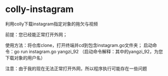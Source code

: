# colly-instagram
利用colly下载instagram指定对象的拖欠与视频

前提：您已经能正常打开外网；

使用方法：将仓库clone，打开终端并cd到包含instagram.go文件夹； 启动命令：go run instagram.go yangzi_92 （启动命令解释：其中的yangzi_92，为您下载对象的用户名）

注意：由于我的现在无法正常打开外网，所以程序执行可能存在一些问题
